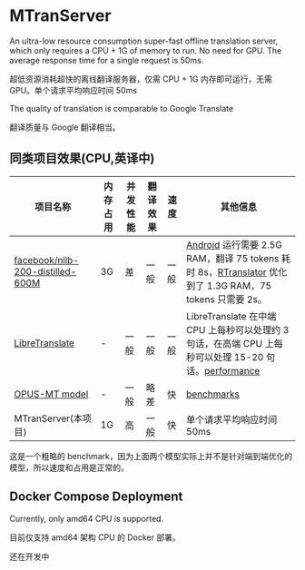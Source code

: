 # MTranServer
An ultra-low resource consumption super-fast offline translation server, which only requires a CPU + 1G of memory to run. No need for GPU. The average response time for a single request is 50ms.

超低资源消耗超快的离线翻译服务器，仅需 CPU + 1G 内存即可运行，无需 GPU。单个请求平均响应时间 50ms

The quality of translation is comparable to Google Translate

翻译质量与 Google 翻译相当。

## 同类项目效果(CPU,英译中)

| 项目名称                          | 内存占用 | 并发性能 | 翻译效果 | 速度       | 其他信息                                                                 |
|-----------------------------------|----------|----------|----------|------------|--------------------------------------------------------------------------|
| [facebook/nllb-200-distilled-600M](https://github.com/thammegowda/nllb-serve)  | 3G       | 差     | 一般     | 一般       | [Android](https://github.com/niedev/RTranslator) 运行需要 2.5G RAM，翻译 75 tokens 耗时 8s，[RTranslator](https://github.com/niedev/RTranslator) 优化到了 1.3G RAM，75 tokens 只需要 2s。 |
| [LibreTranslate](https://github.com/LibreTranslate/LibreTranslate)                    | -        | 一般        | 一般        | 一般          | LibreTranslate 在中端 CPU 上每秒可以处理约 3 句话，在高端 CPU 上每秒可以处理 15-20 句话。[performance](https://community.libretranslate.com/t/performance-benchmark-data/486)                                                                        |
|[OPUS-MT model](https://github.com/OpenNMT/CTranslate2#benchmarks)|-|一般|略差|快|[benchmarks](https://github.com/OpenNMT/CTranslate2#benchmarks)|
| MTranServer(本项目)                      | 1G       | 高     | 一般        | 快       | 单个请求平均响应时间 50ms |

这是一个粗略的 benchmark，因为上面两个模型实际上并不是针对端到端优化的模型，所以速度和占用是正常的。
## Docker Compose Deployment

Currently, only amd64 CPU is supported.

目前仅支持 amd64 架构 CPU 的 Docker 部署。

还在开发中
